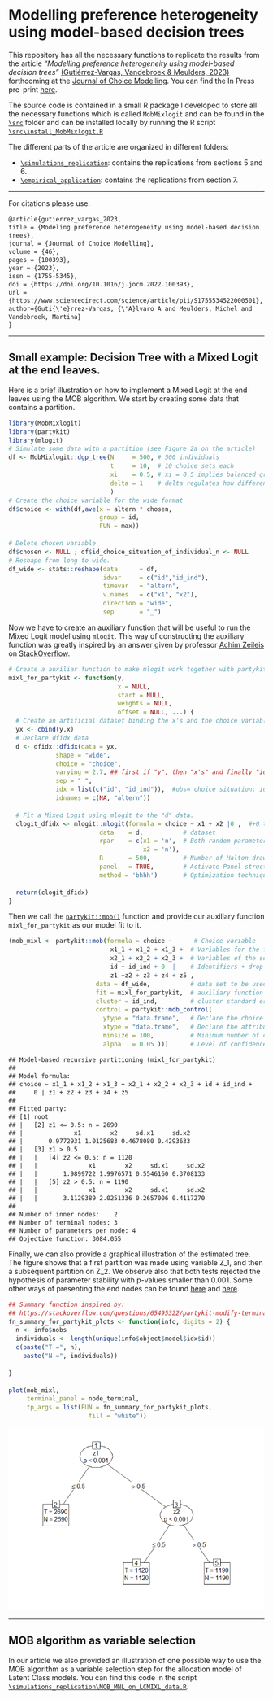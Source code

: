 Modelling preference heterogeneity using model-based decision trees
================

This repository has all the necessary functions to replicate the results
from the article *“Modelling preference heterogeneity using model-based
decision trees”* [(Gutiérrez-Vargas, Vandebroek & Meulders,
2023)](https://www.sciencedirect.com/science/article/pii/S1755534522000501)
forthcoming at the [Journal of Choice
Modelling](https://www.sciencedirect.com/journal/journal-of-choice-modelling).
You can find the In Press pre-print
[here](https://www.sciencedirect.com/science/article/pii/S1755534522000501).

The source code is contained in a small R package I developed to store
all the necessary functions which is called `MobMixlogit` and can be
found in the
[`\src`](https://github.com/alvarogutyerrez/mobmixl/tree/main/src)
folder and can be installed locally by running the R script
[`\src\install_MobMixlogit.R`](https://github.com/alvarogutyerrez/mobmixl/blob/main/src/install_MobMixlogit.R)

The different parts of the article are organized in different folders:

-   [`\simulations_replication`](https://github.com/alvarogutyerrez/mobmixl/tree/main/simulations_replication):
    contains the replications from sections 5 and 6.
-   [`\empirical_application`](https://github.com/alvarogutyerrez/mobmixl/tree/main/empirical_application):
    contains the replications from section 7.

------------------------------------------------------------------------

For citations please use:

    @article{gutierrez_vargas_2023,
    title = {Modeling preference heterogeneity using model-based decision trees},
    journal = {Journal of Choice Modelling},
    volume = {46},
    pages = {100393},
    year = {2023},
    issn = {1755-5345},
    doi = {https://doi.org/10.1016/j.jocm.2022.100393},
    url = {https://www.sciencedirect.com/science/article/pii/S1755534522000501},
    author={Guti{\'e}rrez-Vargas, {\'A}lvaro A and Meulders, Michel and Vandebroek, Martina}
    }

------------------------------------------------------------------------

## Small example: Decision Tree with a Mixed Logit at the end leaves.

Here is a brief illustration on how to implement a Mixed Logit at the
end leaves using the MOB algorithm. We start by creating some data that
contains a partition.

``` r
library(MobMixlogit)
library(partykit)
library(mlogit)
# Simulate some data with a partition (see Figure 2a on the article)
df <- MobMixlogit::dgp_tree(N     = 500, # 500 individuals
                            t     = 10,  # 10 choice sets each
                            xi    = 0.5, # xi = 0.5 implies balanced groups (see Section 5.1)
                            delta = 1    # delta regulates how different are the parameters of each partition  
                            ) 
# Create the choice variable for the wide format
df$choice <- with(df,ave(x = altern * chosen,
                         group = id,
                         FUN = max))

# Delete chosen variable
df$chosen <- NULL ; df$id_choice_situation_of_individual_n <- NULL
# Reshape from long to wide.
df_wide <- stats::reshape(data      = df,
                          idvar     = c("id","id_ind"),
                          timevar   = "altern",
                          v.names   = c("x1", "x2"),
                          direction = "wide",
                          sep       = "_")
```

Now we have to create an auxiliary function that will be useful to run
the Mixed Logit model using `mlogit`. This way of constructing the
auxiliary function was greatly inspired by an answer given by professor
[Achim Zeileis](https://www.zeileis.org/) on
[StackOverflow](https://stackoverflow.com/questions/67366612/partykitmob-mlogit-error-no-suitable-fitting-function-specified).

``` r
# Create a auxiliar function to make mlogit work together with partykit.
mixl_for_partykit <- function(y,
                              x = NULL,
                              start = NULL,
                              weights = NULL,
                              offset = NULL, ...) {
  # Create an artificial dataset binding the x's and the choice variable (y)
  yx <- cbind(y,x)
  # Declare dfidx data
  d <- dfidx::dfidx(data = yx,
             shape = "wide",
             choice = "choice",
             varying = 2:7, ## first if "y", then "x's" and finally "identifiers".
             sep = "_",
             idx = list(c("id", "id_ind")),  #obs= choice situation; id = individual
             idnames = c(NA, "altern"))

  # Fit a Mixed Logit using mlogit to the "d" data.
  clogit_dfidx <- mlogit::mlogit(formula = choice ~ x1 + x2 |0 ,  #+0 to drop intercepts
                         data    = d,           # dataset
                         rpar    = c(x1 = 'n',  # Both random parameters are assumed normal
                                     x2 = 'n'), 
                         R       = 500,         # Number of Halton draws
                         panel   = TRUE,        # Activate Panel structure (more than one response per individual)
                         method = 'bhhh')       # Optimization technique.

  return(clogit_dfidx)
}
```

Then we call the
[`partykit::mob()`](https://rdrr.io/cran/partykit/man/mob.html) function
and provide our auxiliary function `mixl_for_partykit` as our model fit
to it.

``` r
(mob_mixl <- partykit::mob(formula = choice ~      # Choice variable
                            x1_1 + x1_2 + x1_3 +  # Variables for the first attribute
                            x2_1 + x2_2 + x2_3 +  # Variables of the second attribute
                            id + id_ind + 0  |    # Identifiers + drop the intercept.
                            z1 +z2 + z3 + z4 + z5 ,
                        data = df_wide,           # data set to be used (wide format)
                        fit = mixl_for_partykit,  # auxiliary function just defined above
                        cluster = id_ind,         # cluster standard errors by individual
                        control = partykit::mob_control(
                          ytype = "data.frame",   # Declare the choice variable as data.frame()
                          xtype = "data.frame",   # Declare the attribute variables as data.frame()
                          minsize = 100,          # Minimum number of choice sets to create a partition
                          alpha   = 0.05 )))      # Level of confidence to reject null hypothesis
```

    ## Model-based recursive partitioning (mixl_for_partykit)
    ## 
    ## Model formula:
    ## choice ~ x1_1 + x1_2 + x1_3 + x2_1 + x2_2 + x2_3 + id + id_ind + 
    ##     0 | z1 + z2 + z3 + z4 + z5
    ## 
    ## Fitted party:
    ## [1] root
    ## |   [2] z1 <= 0.5: n = 2690
    ## |              x1        x2     sd.x1     sd.x2 
    ## |       0.9772931 1.0125683 0.4678080 0.4293633 
    ## |   [3] z1 > 0.5
    ## |   |   [4] z2 <= 0.5: n = 1120
    ## |   |              x1        x2     sd.x1     sd.x2 
    ## |   |       1.9899722 1.9976571 0.5546160 0.3708133 
    ## |   |   [5] z2 > 0.5: n = 1190
    ## |   |              x1        x2     sd.x1     sd.x2 
    ## |   |       3.1129389 2.0251336 0.2657006 0.4117270 
    ## 
    ## Number of inner nodes:    2
    ## Number of terminal nodes: 3
    ## Number of parameters per node: 4
    ## Objective function: 3084.055

Finally, we can also provide a graphical illustration of the estimated
tree. The figure shows that a first partition was made using variable
Z_1, and then a subsequent partition on Z_2. We observe also that both
tests rejected the hypothesis of parameter stability with p-values
smaller than 0.001. Some other ways of presenting the end nodes can be
found
[here](https://stackoverflow.com/questions/65495322/partykit-modify-terminal-node-to-include-standard-deviation-and-significance-of)
and
[here](https://stackoverflow.com/questions/65734766/generate-table-with-side-by-side-node-models-of-partykitmob-object).

``` r
## Summary function inspired by: 
## https://stackoverflow.com/questions/65495322/partykit-modify-terminal-node-to-include-standard-deviation-and-significance-of/65500344#65500344
fn_summary_for_partykit_plots <- function(info, digits = 2) {
  n <- info$nobs
  individuals <- length(unique(info$object$model$idx$id))
  c(paste("T =", n),
    paste("N =", individuals))
  
}

plot(mob_mixl,
     terminal_panel = node_terminal,
     tp_args = list(FUN = fn_summary_for_partykit_plots,
                      fill = "white"))
```

![](README_files/figure-gfm/pressure-1.png)<!-- -->

------------------------------------------------------------------------

## MOB algorithm as variable selection

In our article we also provided an illustration of one possible way to
use the MOB algorithm as a variable selection step for the allocation
model of Latent Class models. You can find this code in the script
[`\simulations_replication\MOB_MNL_on_LCMIXL_data.R`](https://github.com/alvarogutyerrez/mobmixl/blob/main/empirical_application/MOB_as_diagnostic_tool/MOB_MNL_diagnostic.R).

